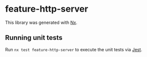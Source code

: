 # feature-http-server

This library was generated with [Nx](https://nx.dev).

## Running unit tests

Run `nx test feature-http-server` to execute the unit tests via [Jest](https://jestjs.io).
